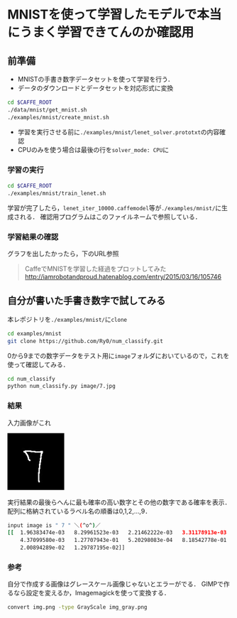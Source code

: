 # MNISTを使って学習したモデルで本当にうまく学習できてんのか確認用
## 前準備
* MNISTの手書き数字データセットを使って学習を行う．
* データのダウンロードとデータセットを対応形式に変換

```bash
cd $CAFFE_ROOT
./data/mnist/get_mnist.sh
./examples/mnist/create_mnist.sh
```

* 学習を実行させる前に`./examples/mnist/lenet_solver.prototxt`の内容確認
* CPUのみを使う場合は最後の行を`solver_mode: CPU`に

### 学習の実行

```bash
cd $CAFFE_ROOT
./examples/mnist/train_lenet.sh
```

学習が完了したら，`lenet_iter_10000.caffemodel`等が`./examples/mnist/`に生成される．
確認用プログラムはこのファイルネームで参照している．

### 学習結果の確認
グラフを出したかったら，下のURL参照

> CaffeでMNISTを学習した経過をプロットしてみた  
> http://iamrobotandproud.hatenablog.com/entry/2015/03/16/105746

## 自分が書いた手書き数字で試してみる
本レポジトリを`./examples/mnist/`に`clone`

```bash
cd examples/mnist
git clone https://github.com/Ry0/num_classify.git
```

0から9までの数字データをテスト用に`image`フォルダにおいているので，これを使って確認してみる．

```bash
cd num_classify
python num_classify.py image/7.jpg
```

### 結果
入力画像がこれ  

![7](./image/7.jpg)

実行結果の最後らへんに最も確率の高い数字とその他の数字である確率を表示．
配列に格納されているラベル名の順番は0,1,2,...,9．

```bash
input image is " 7 " ＼(^o^)／
[[  1.96383474e-03   8.29961523e-03   2.21462222e-03   3.31178913e-03
    4.37099580e-03   1.27707943e-01   5.20298083e-04   8.18542778e-01
    2.00894289e-02   1.29787195e-02]]
```

### 参考
自分で作成する画像はグレースケール画像じゃないとエラーがでる．
GIMPで作るなら設定を変えるか，Imagemagickを使って変換する．

```bash
convert img.png -type GrayScale img_gray.png
```
